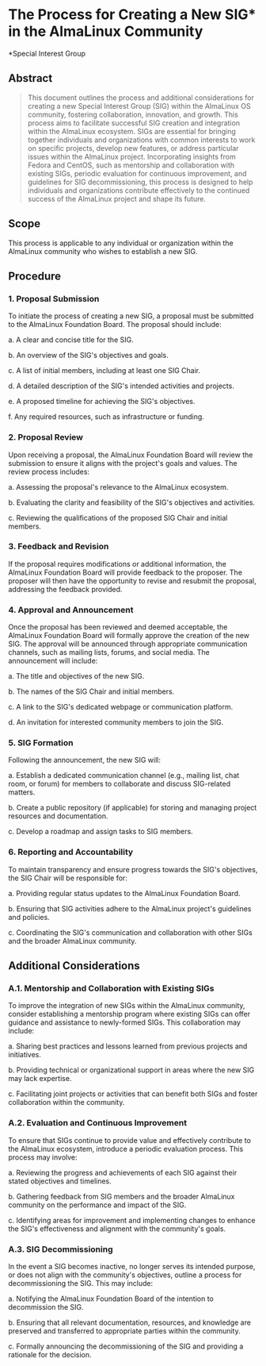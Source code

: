 
# The Process for Creating a New SIG* in the AlmaLinux Community 
*Special Interest Group


## Abstract

> This document outlines the process and additional considerations for creating a new Special Interest Group (SIG) within the AlmaLinux OS community, fostering collaboration, innovation, and growth. This process aims to facilitate successful SIG creation and integration within the AlmaLinux ecosystem. SIGs are essential for bringing together individuals and organizations with common interests to work on specific projects, develop new features, or address particular issues within the AlmaLinux project. Incorporating insights from Fedora and CentOS, such as mentorship and collaboration with existing SIGs, periodic evaluation for continuous improvement, and guidelines for SIG decommissioning, this process is designed to help individuals and organizations contribute effectively to the continued success of the AlmaLinux project and shape its future.


## Scope

This process is applicable to any individual or organization within the AlmaLinux community who wishes to establish a new SIG.


## Procedure


### 1. Proposal Submission

To initiate the process of creating a new SIG, a proposal must be submitted to the AlmaLinux Foundation Board. The proposal should include:

a. A clear and concise title for the SIG.

b. An overview of the SIG's objectives and goals.

c. A list of initial members, including at least one SIG Chair.

d. A detailed description of the SIG's intended activities and projects.

e. A proposed timeline for achieving the SIG's objectives.

f. Any required resources, such as infrastructure or funding.


### 2. Proposal Review

Upon receiving a proposal, the AlmaLinux Foundation Board will review the submission to ensure it aligns with the project's goals and values. The review process includes:

a. Assessing the proposal's relevance to the AlmaLinux ecosystem.

b. Evaluating the clarity and feasibility of the SIG's objectives and activities.

c. Reviewing the qualifications of the proposed SIG Chair and initial members.


### 3. Feedback and Revision

If the proposal requires modifications or additional information, the AlmaLinux Foundation Board will provide feedback to the proposer. The proposer will then have the opportunity to revise and resubmit the proposal, addressing the feedback provided.


### 4. Approval and Announcement

Once the proposal has been reviewed and deemed acceptable, the AlmaLinux Foundation Board will formally approve the creation of the new SIG. The approval will be announced through appropriate communication channels, such as mailing lists, forums, and social media. The announcement will include:

a. The title and objectives of the new SIG.

b. The names of the SIG Chair and initial members.

c. A link to the SIG's dedicated webpage or communication platform.

d. An invitation for interested community members to join the SIG.


### 5. SIG Formation

Following the announcement, the new SIG will:

a. Establish a dedicated communication channel (e.g., mailing list, chat room, or forum) for members to collaborate and discuss SIG-related matters.

b. Create a public repository (if applicable) for storing and managing project resources and documentation.

c. Develop a roadmap and assign tasks to SIG members.


### 6. Reporting and Accountability

To maintain transparency and ensure progress towards the SIG's objectives, the SIG Chair will be responsible for:

a. Providing regular status updates to the AlmaLinux Foundation Board.

b. Ensuring that SIG activities adhere to the AlmaLinux project's guidelines and policies.

c. Coordinating the SIG's communication and collaboration with other SIGs and the broader AlmaLinux community.


## 


## Additional Considerations


### A.1. Mentorship and Collaboration with Existing SIGs

To improve the integration of new SIGs within the AlmaLinux community, consider establishing a mentorship program where existing SIGs can offer guidance and assistance to newly-formed SIGs. This collaboration may include:

a. Sharing best practices and lessons learned from previous projects and initiatives.

b. Providing technical or organizational support in areas where the new SIG may lack expertise.

c. Facilitating joint projects or activities that can benefit both SIGs and foster collaboration within the community.


### A.2. Evaluation and Continuous Improvement

To ensure that SIGs continue to provide value and effectively contribute to the AlmaLinux ecosystem, introduce a periodic evaluation process. This process may involve:

a. Reviewing the progress and achievements of each SIG against their stated objectives and timelines.

b. Gathering feedback from SIG members and the broader AlmaLinux community on the performance and impact of the SIG.

c. Identifying areas for improvement and implementing changes to enhance the SIG's effectiveness and alignment with the community's goals.


### 


### A.3. SIG Decommissioning

In the event a SIG becomes inactive, no longer serves its intended purpose, or does not align with the community's objectives, outline a process for decommissioning the SIG. This may include:

a. Notifying the AlmaLinux Foundation Board of the intention to decommission the SIG.

b. Ensuring that all relevant documentation, resources, and knowledge are preserved and transferred to appropriate parties within the community.

c. Formally announcing the decommissioning of the SIG and providing a rationale for the decision.
